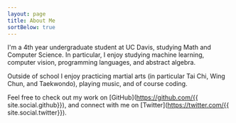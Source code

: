 ```yaml
---
layout: page
title: About Me
sortBelow: true
---
```


I'm a 4th year undergraduate student at UC Davis, studying Math and Computer Science. In particular, I enjoy studying machine learning, computer vision, programming languages, and abstract algebra.

Outside of school I enjoy practicing martial arts (in particular Tai Chi, Wing Chun, and Taekwondo), playing music, and of course coding.

Feel free to check out my work on [GitHub](https://github.com/{{ site.social.github}}), and connect with me on [Twitter](https://twitter.com/{{ site.social.twitter}}).
